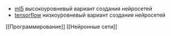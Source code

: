 - [ml5](https://github.com/ml5js/ml5-library)
  высокоуровневый вариант создания нейросетей
- [tensorflow](https://www.tensorflow.org/js)
  низкоуровневый вариант создания нейросетей

[[Программирование]] [[Нейронные сети]]